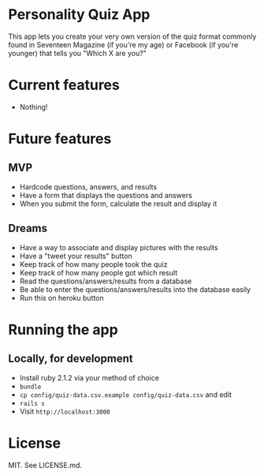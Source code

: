 # Personality Quiz App

This app lets you create your very own version of the quiz format commonly found in Seventeen Magazine (if you're my age) or Facebook (if you're younger) that tells you "Which X are you?"

# Current features

* Nothing!

# Future features

## MVP

* Hardcode questions, answers, and results
* Have a form that displays the questions and answers
* When you submit the form, calculate the result and display it

## Dreams

* Have a way to associate and display pictures with the results
* Have a "tweet your results" button
* Keep track of how many people took the quiz
* Keep track of how many people got which result
* Read the questions/answers/results from a database
* Be able to enter the questions/answers/results into the database easily
* Run this on heroku button

# Running the app

## Locally, for development

* Install ruby 2.1.2 via your method of choice
* `bundle`
* `cp config/quiz-data.csv.example config/quiz-data.csv` and edit
* `rails s`
* Visit `http://localhost:3000`

# License

MIT. See LICENSE.md.